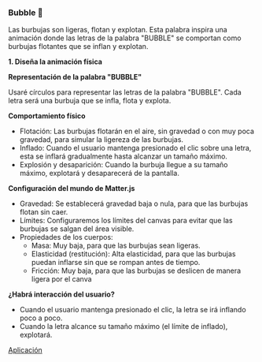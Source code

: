 ### Bubble 🫧 

Las burbujas son ligeras, flotan y explotan. Esta palabra inspira una animación donde las letras de la palabra "BUBBLE" se comportan como burbujas flotantes que se inflan y explotan.

**1. Diseña la animación física**

**Representación de la palabra "BUBBLE"**

Usaré círculos para representar las letras de la palabra "BUBBLE". Cada letra será una burbuja que se infla, flota y explota.

**Comportamiento físico**
- Flotación: Las burbujas flotarán en el aire, sin gravedad o con muy poca gravedad, para simular la ligereza de las burbujas.
- Inflado: Cuando el usuario mantenga presionado el clic sobre una letra, esta se inflará gradualmente hasta alcanzar un tamaño máximo.
- Explosión y desaparición: Cuando la burbuja llegue a su tamaño máximo, explotará y desaparecerá de la pantalla.

**Configuración del mundo de Matter.js**
- Gravedad: Se establecerá gravedad baja o nula, para que las burbujas flotan sin caer.
- Límites: Configuraremos los límites del canvas para evitar que las burbujas se salgan del área visible.
- Propiedades de los cuerpos:
   - Masa: Muy baja, para que las burbujas sean ligeras.
   - Elasticidad (restitución): Alta elasticidad, para que las burbujas puedan inflarse sin que se rompan antes de tiempo.
   - Fricción: Muy baja, para que las burbujas se deslicen de manera ligera por el canva

**¿Habrá interacción del usuario?**
- Cuando el usuario mantenga presionado el clic, la letra se irá inflando poco a poco.
- Cuando la letra alcance su tamaño máximo (el límite de inflado), explotará.


[Aplicación](https://editor.p5js.org/Majogc8/sketches/Wbbdzfy0u)

